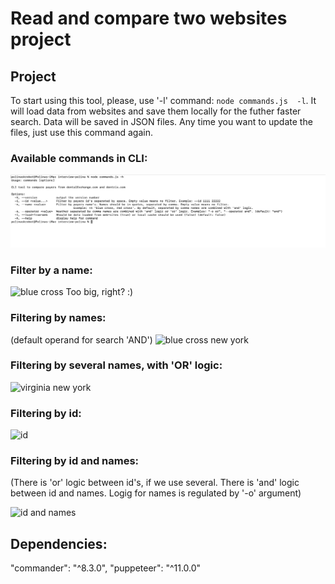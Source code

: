 # Read and compare two websites project

## Project
To start using this tool, please, use '-l' command: `node commands.js  -l`. It will load data from websites and save them locally for the futher faster search. Data will be saved in JSON files. Any time you want to update the files, just use this command again.
### Available commands in CLI:

![commands](./public/help.jpg) 




### Filter by a name:
![blue cross](./public/blu%20cross.gif) Too big, right? :)




### Filtering by names:
(default operand for search 'AND')
![blue cross new york](./public/blue%20cross%20new%20york.gif)




### Filtering by several names, with 'OR' logic:
![virginia new york](./public/virginia%20new%20york%20OR.gif)




### Filtering by id:
![id](./public/id.gif)




### Filtering by id and names:
(There is 'or' logic between id's, if we use several. There is 'and' logic between id and names. Logig for names is regulated by '-o' argument)


![id and names](./public/id%20and%20names.gif)




## Dependencies:
"commander": "^8.3.0",
"puppeteer": "^11.0.0"